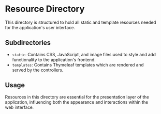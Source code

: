 # Resource Directory

This directory is structured to hold all static and template resources needed for the application's user interface.

## Subdirectories
- `static`: Contains CSS, JavaScript, and image files used to style and add functionality to the application's frontend.
- `templates`: Contains Thymeleaf templates which are rendered and served by the controllers.

## Usage
Resources in this directory are essential for the presentation layer of the application, influencing both the appearance and interactions within the web interface.
